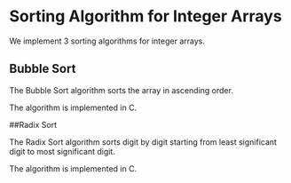 # Sorting Algorithm for Integer Arrays

We implement 3 sorting algorithms for integer arrays.

## Bubble Sort

The Bubble Sort algorithm sorts the array in ascending order.

The algorithm is implemented in C.

##Radix Sort

The Radix Sort algorithm sorts digit by digit starting from least significant digit to most significant digit.

The algorithm is implemented in C.
